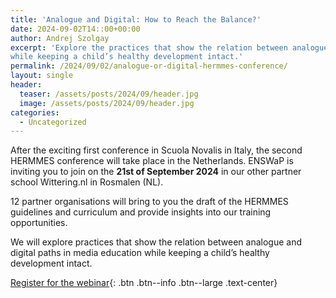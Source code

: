 ```yaml
---
title: 'Analogue and Digital: How to Reach the Balance?'
date: 2024-09-02T14::00+00:00
author: Andrej Szolgay
excerpt: 'Explore the practices that show the relation between analogue and digital paths in media education
while keeping a child’s healthy development intact.'
permalink: /2024/09/02/analogue-or-digital-hermmes-conference/
layout: single
header:
  teaser: /assets/posts/2024/09/header.jpg
  image: /assets/posts/2024/09/header.jpg
categories:
  - Uncategorized
---
```



After the exciting first conference in Scuola Novalis in Italy, the second HERMMES conference will take place 
in the Netherlands. ENSWaP is inviting you to join on the **21st of September 2024** in our other partner school
Wittering.nl in Rosmalen (NL).

12 partner organisations will bring to you the draft of the HERMMES guidelines and curriculum and 
provide insights into our training opportunities.

We will explore practices that show the relation between analogue and digital paths in media education
while keeping a child’s healthy development intact.


[Register for the webinar]([https://forms.gle/PDaHuKAWwUqAPkHj9](https://forms.gle/PDaHuKAWwUqAPkHj9)){: .btn .btn--info .btn--large .text-center}
